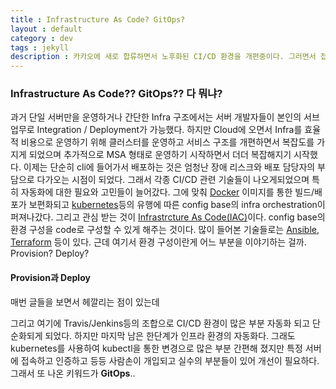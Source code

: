 ```yaml
---
title : Infrastructure As Code? GitOps?
layout : default
category : dev
tags : jekyll
description : 카카오에 새로 합류하면서 노후화된 CI/CD 환경을 개편중이다. 그러면서 접하게되는 개념들을 정리해보자.
---
```


### Infrastructure As Code?? GitOps?? 다 뭐냐?

과거 단일 서버만을 운영하거나 간단한 Infra 구조에서는 서버 개발자들이 본인의 서브 업무로 Integration / Deployment가 가능했다. 하지만 Cloud에 오면서 Infra를 효율적 비용으로 운영하기 위해 클러스터를 운영하고 서비스 구조를 개편하면서 복잡도를 가지게 되었으며 추가적으로 MSA 형태로 운영하기 시작하면서 더더 복잡해지기 시작했다. 이제는 단순히 cli에 들어가서 배포하는 것은 엄청난 장애 리스크와 배포 담당자의 부담으로 다가오는 시점이 되었다. 그래서 각종 CI/CD 관련 기술들이 나오게되었으며 특히 자동화에 대한 필요와 고민들이 늘어갔다. 그에 맞춰 [Docker](https://www.docker.com/) 이미지를 통한 빌드/배포가 보편화되고 [kubernetes](https://kubernetes.io/)등의 유행에 따른 config base의 infra orchestration이 퍼져나갔다. 그리고 관심 받는 것이 [Infrastrcture As Code(IAC)](https://en.wikipedia.org/wiki/Infrastructure_as_code)이다. config base의 환경 구성을 code로 구성할 수 있게 해주는 것이다. 많이 들어본 기술들로는 [Ansible](https://www.ansible.com/), [Terraform](https://www.terraform.io/) 등이 있다. 근데 여기서 환경 구성이란게 어느 부분을 이야기하는 걸까. Provision? Deploy? 

#### Provision과 Deploy

매번 글들을 보면서 헤깔리는 점이 있는데 



그리고 여기에 Travis/Jenkins등의 조합으로 CI/CD 환경이 많은 부분 자동화 되고 단순화되게 되었다. 하지만 마지막 남은 한단계가 인프라 환경의 자동화다. 그래도 kubernetes를 사용하여 kubectl을 통한 변경으로 많은 부분 간편해 졌지만 특정 서버에 접속하고 인증하고 등등 사람손이 개입되고 실수의 부분들이 있어 개선이 필요하다. 그래서 또 나온 키워드가 **GitOps**..

